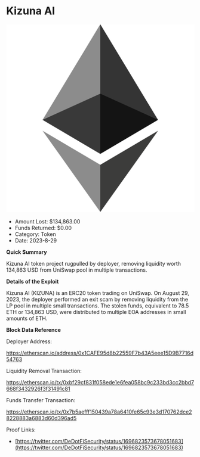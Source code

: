 # Kizuna AI
![Kizuna AI](/rektimages/Kizuna-AI-Rugpull.png)
- Amount Lost: $134,863.00
- Funds Returned: $0.00
- Category: Token
- Date: 2023-8-29

**Quick Summary**

Kizuna AI token project rugpulled by deployer, removing liquidity worth 134,863 USD from UniSwap pool in multiple transactions.

  


 **Details of the Exploit**

Kizuna AI (KIZUNA) is an ERC20 token trading on UniSwap. On August 29, 2023, the deployer performed an exit scam by removing liquidity from the LP pool in multiple small transactions. The stolen funds, equivalent to 78.5 ETH or 134,863 USD, were distributed to multiple EOA addresses in small amounts of ETH.

  


 **Block Data Reference**

Deployer Address:

https://etherscan.io/address/0x1CAFE95d8b22559F7b43A5eee15D9B7716d54763

  


Liquidity Removal Transaction:

https://etherscan.io/tx/0xbf29cf831f058ede1e6fea058bc9c233bd3cc2bbd7668f3432926f3f31491c81

  


Funds Transfer Transaction:

https://etherscan.io/tx/0x7b5aefff150439a78a6410fe65c93e3d170762dce28228883a6883d60d396ad5


Proof Links:
- [https://twitter.com/DeDotFiSecurity/status/1696823573678051683](https://twitter.com/DeDotFiSecurity/status/1696823573678051683)


